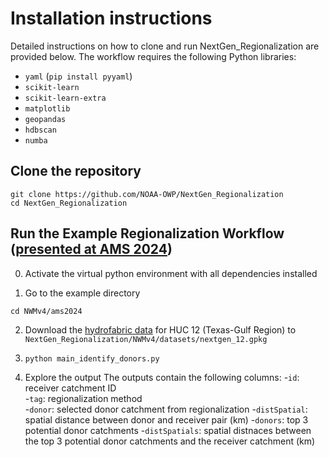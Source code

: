 # Installation instructions

Detailed instructions on how to clone and run NextGen_Regionalization are provided below. The workflow requires the following Python libraries:
  * `yaml` (`pip install pyyaml`)
  * `scikit-learn` 
  * `scikit-learn-extra`
  * `matplotlib`
  * `geopandas` 
  * `hdbscan`
  * `numba` 

## Clone the repository
```
git clone https://github.com/NOAA-OWP/NextGen_Regionalization
cd NextGen_Regionalization
```

## Run the Example Regionalization Workflow ([presented at AMS 2024](https://docs.google.com/presentation/d/1xkYs-Hs3_cmIheLZ1Di7Dy3vWaiL3jmx/edit?usp=sharing&ouid=117267696082803250432&rtpof=true&sd=true))
0. Activate the virtual python environment with all dependencies installed

1. Go to the example directory
```
cd NWMv4/ams2024 
```

2. Download the [hydrofabric data](https://www.lynker-spatial.com/#hydrofabric/v20.1/gpkg/) for HUC 12 (Texas-Gulf Region) to `NextGen_Regionalization/NWMv4/datasets/nextgen_12.gpkg`

3. `python main_identify_donors.py`

4. Explore the output 
The outputs contain the following columns:
-`id`: receiver catchment ID	
-`tag`: regionalization method	
-`donor`: selected donor catchment from regionalization	
-`distSpatial`:	spatial distance between donor and receiver pair (km)
-`donors`: top 3 potential donor catchments	
-`distSpatials`: spatial distnaces between the top 3 potential donor catchments and the receiver catchment (km)